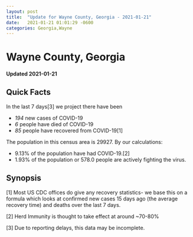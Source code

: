 ```yaml
---
layout: post
title:  "Update for Wayne County, Georgia - 2021-01-21"
date:   2021-01-21 01:01:29 -0600
categories: Georgia,Wayne
---
```


# Wayne County, Georgia
#### Updated 2021-01-21

## Quick Facts

In the last 7 days[3] we project there have been
- *194* new cases of COVID-19
- *6* people have died of COVID-19
- *85* people have recovered from COVID-19[1]

The population in this census area is 29927. By our calculations:
- 9.13% of the population have had COVID-19.[2]
- 1.93% of the population or 578.0 people are actively fighting the virus.

## Synopsis




[1] Most US CDC offices do give any recovery statistics- we base this on a formula which looks at confirmed new cases
15 days ago (the average recovery time) and deaths over the last 7 days.

[2] Herd Immunity is thought to take effect at around ~70-80%

[3] Due to reporting delays, this data may be incomplete.
 
    